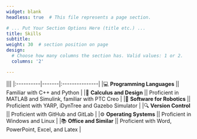 ```yaml
---
widget: blank
headless: true  # This file represents a page section.

# ... Put Your Section Options Here (title etc.) ...
title: Skills
subtitle:
weight: 30  # section position on page
design:
  # Choose how many columns the section has. Valid values: 1 or 2.
  columns: '2'

---
```


|||
|:----------|-------|:---------------|
|💻 **Programming Languages**  || Familiar with C++ and Python |
|🔧 **Calculus and Design**  || Proficient in MATLAB and Simulink, familiar with PTC Creo |
|🤖 **Software for Robotics**  || Proficient with YARP, iDynTree and Gazebo Simulator |
|🔍 **Version Control**  || Proficient with GitHub and GitLab |
|⚙️ **Operating Systems**  || Proficient in Windows and Linux |
|📚 **Office and Similar**  || Proficient with Word, PowerPoint, Excel, and Latex |
